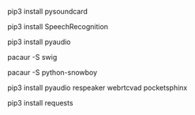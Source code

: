 pip3 install pysoundcard

pip3 install SpeechRecognition

pip3 install pyaudio

pacaur -S swig

pacaur -S python-snowboy

pip3 install pyaudio respeaker webrtcvad pocketsphinx

pip3 install requests
